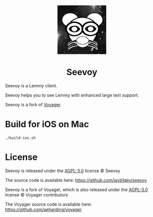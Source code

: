 <p align="center">
    <img    width="160" 
            height="160" 
            src="./public/logo.png" 
            alt="Seevoy logo" >
</p>

<h1 align="center"/>Seevoy</h1>

Seevoy is a Lemmy client. 

Seevoy helps you to see Lemmy with
enhanced large text support.

Seevoy is a fork of [Voyager](https://github.com/aeharding/voyager).

# Build for iOS on Mac

```
./build-ios.sh
```

# License

Seevoy is released under the 
[AGPL-3.0](./LICENSE) license
&copy; Seevoy

The source code is available here:
https://github.com/jayb1dev/seevoy

Seevoy is a fork of Voyager, which is also released under the 
[AGPL-3.0](./LICENSE) license 
&copy; Voyager contributors

The Voyager source code is available here:
https://github.com/aeharding/voyager



